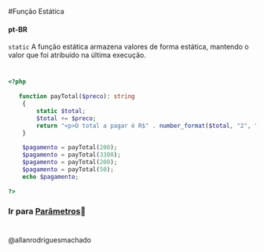 #Função Estática

#### pt-BR
`static` A função estática armazena valores de forma estática, mantendo o valor que foi atribuído na última execução.

#


```php
<?php
    
   function payTotal($preco): string
    {
        static $total;
        $total += $preco;
        return "<p>O total a pagar é R$" . number_format($total, "2", ",", ".") . "</p>";
    }
    
    $pagamento = payTotal(200);
    $pagamento = payTotal(3300);
    $pagamento = payTotal(200);
    $pagamento = payTotal(50);
    echo $pagamento;
    
?>
```


### Ir para [Parâmetros](4Parametro.md)🚀

#
@allanrodriguesmachado